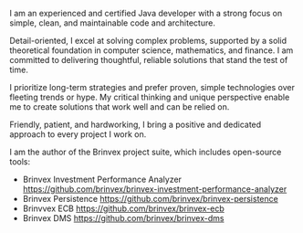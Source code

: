 I am an experienced and certified Java developer with a strong focus on simple, clean, and maintainable code and architecture.

Detail-oriented, I excel at solving complex problems, 
supported by a solid theoretical foundation in computer science, mathematics, and finance.
I am committed to delivering thoughtful, reliable solutions that stand the test of time.

I prioritize long-term strategies and prefer proven, simple technologies over fleeting trends or hype.
My critical thinking and unique perspective enable me to create solutions that work well and can be relied on.

Friendly, patient, and hardworking, I bring a positive and dedicated approach to every project I work on.

I am the author of the Brinvex project suite, which includes open-source tools:
- Brinvex Investment Performance Analyzer https://github.com/brinvex/brinvex-investment-performance-analyzer
- Brinvex Persistence https://github.com/brinvex/brinvex-persistence
- Brinvvex ECB https://github.com/brinvex/brinvex-ecb
- Brinvex DMS https://github.com/brinvex/brinvex-dms
